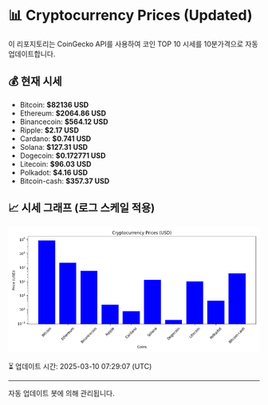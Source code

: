 
# 📊 Cryptocurrency Prices (Updated)

이 리포지토리는 CoinGecko API를 사용하여 코인 TOP 10 시세를 10분가격으로 자동 업데이트합니다.

## 💰 현재 시세
- Bitcoin: **$82136 USD**
- Ethereum: **$2064.86 USD**
- Binancecoin: **$564.12 USD**
- Ripple: **$2.17 USD**
- Cardano: **$0.741 USD**
- Solana: **$127.31 USD**
- Dogecoin: **$0.172771 USD**
- Litecoin: **$96.03 USD**
- Polkadot: **$4.16 USD**
- Bitcoin-cash: **$357.37 USD**

## 📈 시세 그래프 (로그 스케일 적용)
![Crypto Prices](crypto_prices.png)

⏳ 업데이트 시간: 2025-03-10 07:29:07 (UTC)

---
자동 업데이트 봇에 의해 관리됩니다.
